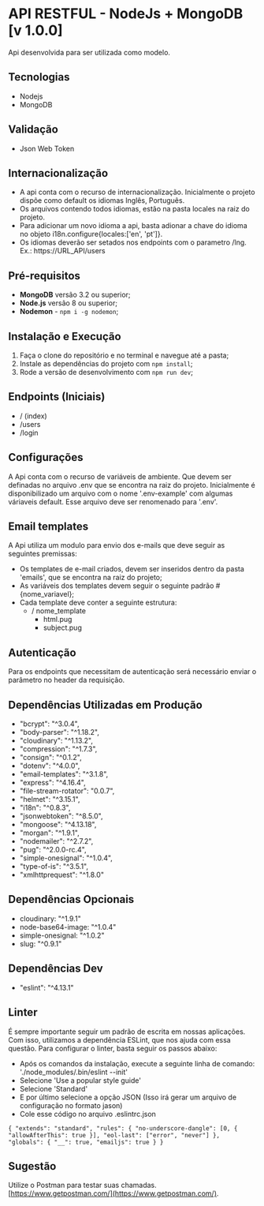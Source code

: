 # API RESTFUL - NodeJs + MongoDB [v 1.0.0] #
Api desenvolvida para ser utilizada como modelo.

## Tecnologias ##
* Nodejs
* MongoDB

## Validação ##
* Json Web Token

## Internacionalização ##
* A api conta com o recurso de internacionalização. Inicialmente o projeto dispõe como default os idiomas Inglês, Português.
* Os arquivos contendo todos idiomas, estão na pasta locales na raiz do projeto.
* Para adicionar um novo idioma a api, basta adionar a chave do idioma no objeto i18n.configure{locales:['en', 'pt']}.
* Os idiomas deverão ser setados nos endpoints com o parametro /lng. Ex.: https://URL_API/users

## Pré-requisitos
- **MongoDB** versão 3.2 ou superior;
- **Node.js** versão 8 ou superior;
- **Nodemon** - `npm i -g nodemon`;

## Instalação e Execução
1. Faça o clone do repositório e no terminal e navegue até a pasta;
2. Instale as dependências do projeto com `npm install`;
4. Rode a versão de desenvolvimento com `npm run dev`;

## Endpoints (Iniciais)
- / (index)
- /users
- /login

## Configurações
A Api conta com o recurso de variáveis de ambiente. Que devem ser definadas no arquivo .env que se encontra na raiz do projeto.
Inicialmente é disponibilizado um arquivo com o nome '.env-example' com algumas váriaveis default. Esse arquivo deve ser renomenado para '.env'.

## Email templates
A Api utiliza um modulo para envio dos e-mails que deve seguir as seguintes premissas:
* Os templates de e-mail criados, devem ser inseridos dentro da pasta 'emails', que se encontra na raiz do projeto;
* As variáveis dos templates devem seguir o seguinte padrão #{nome_variavel};
* Cada template deve conter a seguinte estrutura:
    * / nome_template
        - html.pug
        - subject.pug

## Autenticação
Para os endpoints que necessitam de autenticação será necessário enviar o parâmetro <X-Access-Token> no header da requisição.

## Dependências Utilizadas em Produção ##
* "bcrypt": "^3.0.4",
* "body-parser": "^1.18.2",
* "cloudinary": "^1.13.2",
* "compression": "^1.7.3",
* "consign": "^0.1.2",
* "dotenv": "^4.0.0",
* "email-templates": "^3.1.8",
* "express": "^4.16.4",
* "file-stream-rotator": "0.0.7",
* "helmet": "^3.15.1",
* "i18n": "^0.8.3",
* "jsonwebtoken": "^8.5.0",
* "mongoose": "^4.13.18",
* "morgan": "^1.9.1",
* "nodemailer": "^2.7.2",
* "pug": "^2.0.0-rc.4",
* "simple-onesignal": "^1.0.4",
* "type-of-is": "^3.5.1",
* "xmlhttprequest": "^1.8.0"

## Dependências Opcionais ##
* cloudinary: "^1.9.1"
* node-base64-image: "^1.0.4"
* simple-onesignal: "^1.0.2"
* slug: "^0.9.1"

## Dependências Dev ##
* "eslint": "^4.13.1"

## Linter
É sempre importante seguir um padrão de escrita em nossas aplicações. Com isso, utilizamos a dependência ESLint, que nos ajuda com essa questão.
Para configurar o linter, basta seguir os passos abaixo:

* Após os comandos da instalação, execute a seguinte linha de comando: './node_modules/.bin/eslint --init'
* Selecione 'Use a popular style guide'
* Selecione 'Standard'
* E por último selecione a opção JSON (Isso irá gerar um arquivo de configuração no formato jason)
* Cole esse código no arquivo .eslintrc.json

`
{
  "extends": "standard",
  "rules": {
    "no-underscore-dangle": [0, {
      "allowAfterThis": true
    }],
    "eol-last": ["error", "never"]
  },
  "globals": {
    "__": true,
    "emailjs": true
  }
}
`

## Sugestão
Utilize o Postman para testar suas chamadas. [https://www.getpostman.com/](https://www.getpostman.com/).
